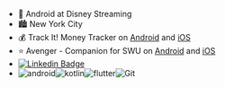 - 🤖 Android at Disney Streaming
- 🏙️ New York City
- 💰 Track It! Money Tracker on [Android](https://play.google.com/store/apps/details?id=com.caselabs.trackit&hl=en_US&gl=US) and [iOS](https://apps.apple.com/us/app/track-it-money-tracker/id6446436027)
- ⭐ Avenger - Companion for SWU on [Android](https://play.google.com/store/apps/details?id=com.caselabs.avenger&hl=en_US&gl=US) and [iOS](https://apps.apple.com/us/app/avenger-companion/id6499239636)
- [![Linkedin Badge](https://img.shields.io/badge/-taylorcase-blue?style=flat-square&logo=Linkedin&logoColor=white&link=https://www.linkedin.com/in/taylor-case/)](https://www.linkedin.com/in/taylor-case/)
- ![android](https://img.shields.io/badge/-Android-black?style=flat-square&logo=Android)![kotlin](https://img.shields.io/badge/-Kotlin-black?style=flat-square&logo=Kotlin)![flutter](https://img.shields.io/badge/-Flutter-black?style=flat-square&logo=Flutter)![Git](https://img.shields.io/badge/-Git-black?style=flat-square&logo=git)
